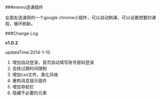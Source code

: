 ###memo选课插件

女朋友选课用的一个google chrome小插件，可以自动刷课，可以设置想要的课程，循环刷新。

###Change Log

**v1.0.2**

updateTime:2014-1-10

1. 增加自动登录，首页自动填写账号密码登录
2. 去除过期时间限制
3. 增加css文件，美化风格
4. 重构消息提示插件
5. 增加导航栏
6. 隐藏不必要的元素
